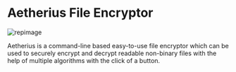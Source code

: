 # Aetherius File Encryptor

![repimage](https://i.ibb.co/31CZNzc/Aetherius.png)

Aetherius is a command-line based easy-to-use file encryptor which can be used to securely encrypt and decrypt readable non-binary files with the help of multiple algorithms with the click of a button.
